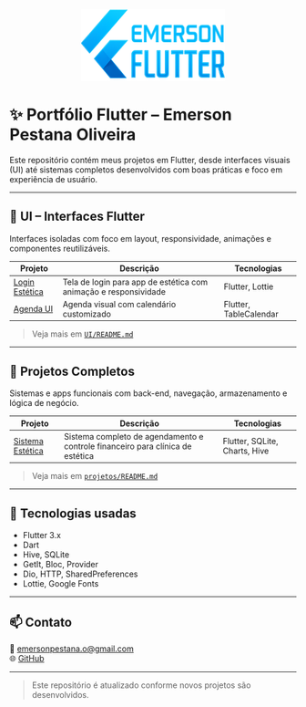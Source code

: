<p align="center">
  <img src="assets/portifolio_logo.png" alt="Portfólio Logo" width="50%"/>
</p>


# ✨ Portfólio Flutter – Emerson Pestana Oliveira

Este repositório contém meus projetos em Flutter, desde interfaces visuais (UI) até sistemas completos desenvolvidos com boas práticas e foco em experiência de usuário.

---

## 🎨 UI – Interfaces Flutter

Interfaces isoladas com foco em layout, responsividade, animações e componentes reutilizáveis.

| Projeto | Descrição | Tecnologias |
|--------|-----------|-------------|
| [Login Estética](UI/login_estetica) | Tela de login para app de estética com animação e responsividade | Flutter, Lottie |
| [Agenda UI](UI/agenda_ui) | Agenda visual com calendário customizado | Flutter, TableCalendar |

> Veja mais em [`UI/README.md`](UI/README.md)

---

## 🧩 Projetos Completos

Sistemas e apps funcionais com back-end, navegação, armazenamento e lógica de negócio.

| Projeto | Descrição | Tecnologias |
|--------|-----------|-------------|
| [Sistema Estética](projetos/sistema_estetica) | Sistema completo de agendamento e controle financeiro para clínica de estética | Flutter, SQLite, Charts, Hive |

> Veja mais em [`projetos/README.md`](projetos/README.md)

---

## 📌 Tecnologias usadas

- Flutter 3.x
- Dart
- Hive, SQLite
- GetIt, Bloc, Provider
- Dio, HTTP, SharedPreferences
- Lottie, Google Fonts

---

## 📫 Contato

📧 emersonpestana.o@gmail.com  
🌐 [GitHub](https://github.com/EmersonPestanaOliveira)

---

> Este repositório é atualizado conforme novos projetos são desenvolvidos.
